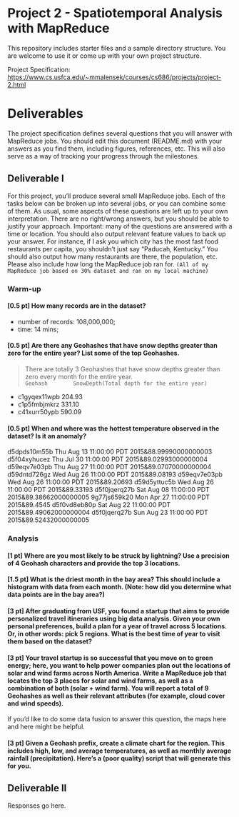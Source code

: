 # Project 2 - Spatiotemporal Analysis with MapReduce

This repository includes starter files and a sample directory structure. You are welcome to use it or come up with your own project structure.

Project Specification: https://www.cs.usfca.edu/~mmalensek/courses/cs686/projects/project-2.html

# Deliverables

The project specification defines several questions that you will answer with MapReduce jobs. You should edit this document (README.md) with your answers as you find them, including figures, references, etc. This will also serve as a way of tracking your progress through the milestones.

## Deliverable I

For this project, you’ll produce several small MapReduce jobs. Each of the tasks below can be broken up into several jobs, or you can combine some of them. As usual, some aspects of these questions are left up to your own interpretation. There are no right/wrong answers, but you should be able to justify your approach.
Important: many of the questions are answered with a time or location. You should also output relevant feature values to back up your answer. For instance, if I ask you which city has the most fast food restaurants per capita, you shouldn’t just say “Paducah, Kentucky.” You should also output how many restaurants are there, the population, etc. Please also include how long the MapReduce job ran for.
`(All of my MapReduce job based on 30% dataset and ran on my local machine)`<br>
### Warm-up

#### [0.5 pt] How many records are in the dataset?<br>
* number of records: 108,000,000;<br>
* time: 14 mins;<br>

#### [0.5 pt] Are there any Geohashes that have snow depths greater than zero for the entire year? List some of the top Geohashes.<br>
>There are totally 3 Geohashes that have snow depths greater than zero every month for the entire year.<br>
`Geohash        SnowDepth(Total depth for the entire year)`
* c1gyqex11wpb	204.93
* c1p5fmbjmkrz	331.10
* c41xurr50ypb	590.09

#### [0.5 pt] When and where was the hottest temperature observed in the dataset? Is it an anomaly?<br>
d5dpds10m55b	Thu Aug 13 11:00:00 PDT 2015&88.99990000000003
d5f04xyhucez	Thu Jul 30 11:00:00 PDT 2015&89.02993000000004
d59eqv7e03pb	Thu Aug 27 11:00:00 PDT 2015&89.07070000000004
d59dntd726gz	Wed Aug 26 11:00:00 PDT 2015&89.08193
d59eqv7e03pb	Wed Aug 26 11:00:00 PDT 2015&89.20693
d59d5yttuc5b	Wed Aug 26 11:00:00 PDT 2015&89.33193
d5f0jqerq27b	Sat Aug 08 11:00:00 PDT 2015&89.38662000000005
9g77js659k20	Mon Apr 27 11:00:00 PDT 2015&89.4545
d5f0vd8eb80p	Sat Aug 22 11:00:00 PDT 2015&89.49062000000004
d5f0jqerq27b	Sun Aug 23 11:00:00 PDT 2015&89.52432000000005

### Analysis
#### [1 pt] Where are you most likely to be struck by lightning? Use a precision of 4 Geohash characters and provide the top 3 locations.<br>
#### [1.5 pt] What is the driest month in the bay area? This should include a histogram with data from each month. (Note: how did you determine what data points are in the bay area?)<br>
#### [3 pt] After graduating from USF, you found a startup that aims to provide personalized travel itineraries using big data analysis. Given your own personal preferences, build a plan for a year of travel across 5 locations. Or, in other words: pick 5 regions. What is the best time of year to visit them based on the dataset?<br>
#### [3 pt] Your travel startup is so successful that you move on to green energy; here, you want to help power companies plan out the locations of solar and wind farms across North America. Write a MapReduce job that locates the top 3 places for solar and wind farms, as well as a combination of both (solar + wind farm). You will report a total of 9 Geohashes as well as their relevant attributes (for example, cloud cover and wind speeds).<br>
If you’d like to do some data fusion to answer this question, the maps here and here might be helpful.
#### [3 pt] Given a Geohash prefix, create a climate chart for the region. This includes high, low, and average temperatures, as well as monthly average rainfall (precipitation). Here’s a (poor quality) script that will generate this for you.<br>

## Deliverable II

Responses go here.
